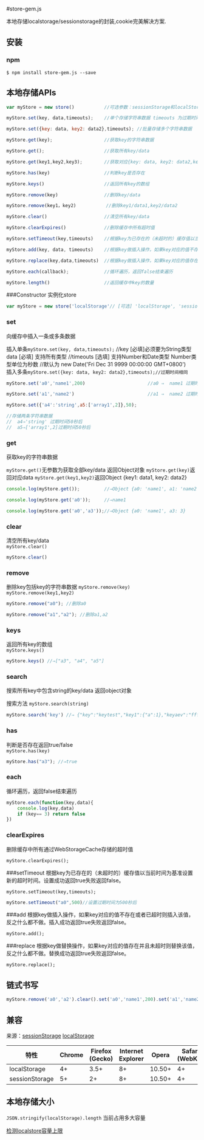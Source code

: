 #store-gem.js

本地存储localstorage/sessionstorage的封装,cookie完美解决方案.

## 安装


### npm

```
$ npm install store-gem.js --save
```


## 本地存储APIs

```javascript
var myStore = new store()			//可选参数：sessionStorage和localStorage 默认localStorageq
```
```javascript
myStore.set(key, data,timeouts);	//单个存储字符串数据 timeouts 为过期时间
```
```javascript
myStore.set({key: data, key2: data2},timeouts);	//批量存储多个字符串数据
```
```javascript
myStore.get(key);               	//获取key的字符串数据
```
```javascript
myStore.get();                  	//获取所有key/data
```
```javascript
myStore.get(key1,key2,key3);    	//获取对应{key: data, key2: data2,key3:data3}对象
```
```javascript
myStore.has(key)					//判断key是否存在
```
```javascript
myStore.keys()						//返回所有key的数组
```
```javascript
myStore.remove(key)					//删除key/data
```
```javascript
myStore.remove(key1，key2)			//删除key1/data1,key2/data2
```
```javascript
myStore.clear()						//清空所有key/data
```
```javascript
myStore.clearExpires()				//删除缓存中所有超时值
```
```javascript
myStore.setTimeout(key,timeouts)	//根据key为已存在的（未超时的）缓存值以当前时间为基准设置新的超时时间。
```
```javascript
myStore.add(key, data, timeouts)	//根据key做插入操作，如果key对应的值不存在或者已超时则插入该值，反之什么都不做。
```
```javascript
myStore.replace(key,data,timeouts)	//根据key做插入操作，如果key对应的值存在并且未超时则插入该值，反之什么都不做
```
```javascript
myStore.each(callback);         	//循环遍历，返回false结束遍历
```
```javascript
myStore.length()					//返回缓存中key的数量
```

###Constructor
实例化store
```js
var myStore = new store('localStorage'// [可选] 'localStorage', 'sessionStorage', 默认 'localStorage')
```

### set
向缓存中插入一条或多条数据

插入单条`myStore.set(key, data,timeouts);`
//key [必填]必须要为String类型 data [必填] 支持所有类型
//timeouts [选填] 支持Number和Date类型 Number类型单位为秒数
//默认为 new Date('Fri Dec 31 9999 00:00:00 GMT+0800')   
插入多条`myStore.set({key: data, key2: data2},timeouts);//过期时间相同`  

```js
myStore.set('a0','name1',200)   					//a0 ⇒  name1 过期时间200秒后
```
```javascript
myStore.set('a1','name2')     						//a1 ⇒  name2 过期时间无限大
```
```javascript
myStore.set({'a4':'string',a5:['array1',2]},50);
```
```javascript
//存储两条字符串数据
//	a4⇒'string' 过期时间50秒后
//  a5⇒['array1',2]过期时间50秒后
```

### get
获取key的字符串数据  

`myStore.get()`无参数为获取全部key/data 返回Object对象
`myStore.get(key)`返回对应data
`myStore.get(key1,key2)`返回Object {key1: data1, key2: data2}   

```js
console.log(myStore.get());    		//⇒Object {a0: 'name1', a1: 'name2', a4: 'string', a5: ['array1',2]}
```
```javascript
console.log(myStore.get('a0'));    	//⇒name1
```
```javascript
console.log(myStore.get('a0','a3'));//⇒Object {a0: 'name1', a3: 3}
```

### clear
清空所有key/data  
`myStore.clear()`  

```js
myStore.clear()
```

### remove
删除key包括key的字符串数据
`myStore.remove(key)`
`myStore.remove(key1,key2)`

```js
myStore.remove("a0"); //删除a0
```
```javascript
myStore.remove("a1","a2"); //删除a1,a2
```

### keys
返回所有key的数组  
`myStore.keys()`  

```js
myStore.keys() //⇒["a3", "a4", "a5"]
```

### search
搜索所有key中包含string的key/data 返回object对象

搜索方法 `myStore.search(string)`

```js
myStore.search('key') //⇒ {"key":"keytest","key1":{"a":1},"keyaev":"fff"}
```

### has
判断是否存在返回true/false  
`myStore.has(key)`  

```js
myStore.has("a3"); //⇒true
```

### each
循环遍历，返回false结束遍历

```js
myStore.each(function(key,data){
    console.log(key,data)
    if (key== 3) return false
})
```

### clearExpires
删除缓存中所有通过WebStorageCache存储的超时值

`myStore.clearExpires();`

###setTimeout
根据key为已存在的（未超时的）缓存值以当前时间为基准设置新的超时时间。设置成功返回true失败返回false。

`myStore.setTimeout(key,timeouts);`

```js
myStore.setTimeout("a0",500)//设置过期时间为500秒后
```

###add
根据key做插入操作，如果key对应的值不存在或者已超时则插入该值，反之什么都不做。插入成功返回true失败返回false。

`myStore.add();`

###replace
根据key做替换操作，如果key对应的值存在并且未超时则替换该值，反之什么都不做。替换成功返回true失败返回false。

`myStore.replace();`



## 链式书写

```js
myStore.remove('a0','a2').clear().set('a0','name1',200).set('a1','name2').get('a1')
```

## 兼容

来源：[sessionStorage](https://developer.mozilla.org/en-US/docs/Web/API/Window/sessionStorage) [localStorage](https://developer.mozilla.org/en-US/docs/Web/API/Window/localStorage)

| 特性 | Chrome | Firefox (Gecko) | Internet Explorer |  Opera  | Safari (WebKit)| iPhone(IOS) | Android | Opera Mobile | Window Phone |
| ---- | ---- | ---- | ---- | ---- | ---- | ---- | ---- | ---- | ---- |
|localStorage|4+|3.5+| 8+ |10.50+|4+| 3.2+ | 2.1+ | 11+ | 8+ |
|sessionStorage|5+|2+| 8+ |10.50+|4+| 3.2+ | 2.1+ | 11+ | 8+ |


## 本地存储大小

`JSON.stringify(localStorage).length` 当前占用多大容量  

[检测localstore容量上限](https://arty.name/localstorage.html)  
